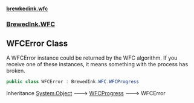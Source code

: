 #### [brewkedink.wfc](index.md 'index')
### [BrewedInk.WFC](BrewedInk_WFC.md 'BrewedInk.WFC')
## WFCError Class
A WFCError instance could be returned by the WFC algorithm. If you receive one of these instances, it means something with the process has broken.  
```csharp
public class WFCError : BrewedInk.WFC.WFCProgress
```

Inheritance [System.Object](https://docs.microsoft.com/en-us/dotnet/api/System.Object 'System.Object') &#129106; [WFCProgress](WFCProgress.md 'BrewedInk.WFC.WFCProgress') &#129106; WFCError  
